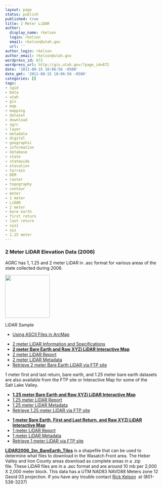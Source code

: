```yaml
---
layout: page
status: publish
published: true
title: 2 Meter LiDAR
author:
  display_name: rkelson
  login: rkelson
  email: rkelson@utah.gov
  url: ''
author_login: rkelson
author_email: rkelson@utah.gov
wordpress_id: 872
wordpress_url: http://gis.utah.gov/?page_id=872
date: '2011-08-15 18:06:56 -0500'
date_gmt: '2011-08-15 18:06:56 -0500'
categories: []
tags:
- sgid
- Data
- utah
- gis
- map
- mapping
- dataset
- download
- agrc
- layer
- metadata
- digital
- geographic
- information
- database
- state
- statewide
- elevation
- terrain
- DEM
- raster
- topography
- contour
- meter
- 1 meter
- LiDAR
- 2 meter
- bare earth
- first return
- last return
- xyzi
- xyz
- 1.25 meter
---
```

<h3>2 Meter LiDAR Elevation Data (2006)</h3>
<p>AGRC has 1, 1.25 and 2 meter LiDAR in .asc format for various areas of the state collected during 2006.</p>
<div class="wp-caption alignright" style="width: 144px">
<img class="size-full wp-image-4794" src="http://gis.utah.gov/wp-content/uploads/DEM_2m_hillshade.jpg" alt=" " width="144" height="139" >
<p class="wp-caption-text">LiDAR Sample</p>
</div>
<ul>
<li>
                    <a href="http://gis.utah.gov/wp-content/uploads/ASCII_Elevation_Data.doc">Using ASCII Files in ArcMap</a>
                </li>
</ul>
<ul>
<li>
                    <a href="ftp://ftp.agrc.utah.gov/Imagery/LIDAR/WasatchFront_2m/2_meter_LiDAR_report.doc" target="_blank">2 meter LiDAR Information and Specifications</a>
                </li>
<li><strong><a href="http://raster.utah.gov/?cat=2%20Meter%20%7B2006%20LiDAR%7D">2 meter Bare Earth and Raw XYZi LiDAR Interactive Map</a></strong>
                </li>
<li>
                    <a href="ftp://ftp.agrc.utah.gov/Imagery/LIDAR/WasatchFront_2m/2_meter_LiDAR_report.doc">2 meter LiDAR Report</a>
                </li>
<li>
                    <a href="ftp://ftp.agrc.utah.gov/Imagery/LIDAR/WasatchFront_2m/2m_LiDAR_Metadata.XML">2 meter LiDAR Metadata</a>
                </li>
<li>
                    <a href="http://gis.utah.gov/wp-content/uploads/LiDAR_Areas.html">Retrieve 2 meter Bare Earth LiDAR via FTP site</a>
                </li>
</ul>
<p>1 meter first and last return, bare earth, and 1.25 meter bare earth datasets<br />
                are also available from the FTP site or Interactive Map for some of the<br />
                Salt Lake Valley.</p>
<ul>
<li><strong><a href="http://raster.utah.gov/?cat=1.25%20Meter%20%7B2006%20LiDAR%7D">1.25 meter Bare Earth and Raw XYZi LiDAR Interactive Map</a></strong>
                    </li>
<li>
                        <a href="ftp://ftp.agrc.utah.gov/LiDAR/WasatchFront_1.25m/1.25_meter_LiDAR_report.doc">1.25 meter LiDAR Report</a>
                    </li>
<li>
                        <a href="ftp://ftp.agrc.utah.gov/LiDAR/WasatchFront_1.25m/1.25_meter_LiDAR_Metadata.XML">1.25 meter LiDAR Metadata</a>
                    </li>
<li>
                        <a href="ftp://ftp.agrc.utah.gov/LiDAR/WasatchFront_1.25m/">Retrieve 1.25 meter LiDAR via FTP site</a>
                    </li>
</ul>
<ul>
<li><strong><a href="http://raster.utah.gov/?cat=1%20Meter%20%7B2006%20LiDAR%7D">1 meter Bare Earth, First and Last Return, and Raw XYZi LiDAR Interactive Map</a></strong>
                    </li>
<li>
                        <a href="ftp://ftp.agrc.utah.gov/LiDAR/WasatchFront_1m/1_meter_LiDAR_report.doc">1 meter LiDAR Report</a>
                    </li>
<li>
                        <a href="ftp://ftp.agrc.utah.gov/LiDAR/WasatchFront_1m/1_meter_LiDAR_Metadata.XML">1 meter LiDAR Metadata</a>
                    </li>
<li>
                        <a href="ftp://ftp.agrc.utah.gov/LiDAR/WasatchFront_1m/">Retrieve 1 meter LiDAR via FTP site</a>
                    </li>
</ul>
<p>            <strong><a href="ftp://ftp.agrc.utah.gov/UtahSGID_Vector/UTM12_NAD83/INDICES/UnpackagedData/LiDAR2006_2m_BareEarth_Tiles/_Statewide/LiDAR2006_2m_BareEarth_Tiles_shp.zip" target="_blank">LiDAR2006_2m_BareEarth_Tiles</a></strong> is a shapefile that can be used to determine what files to download in the Wasatch Front area. The Heber Valley and Iron County areas download as complete areas in a .zip file. These LiDAR files are in a .asc format and are around 10 mb per 2,000 X 2,000 meter block. This data has a UTM NAD83 NAVD88 Meters zone 12 Geoid 03 projection. If you have any trouble contact <a href="mailto:rkelson@utah.gov">Rick Kelson</a>  at (801-538-3237)</p>
